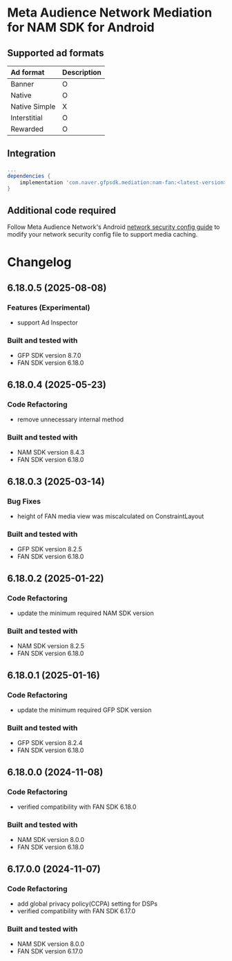 # Meta Audience Network Mediation for NAM SDK for Android

## Supported ad formats

| Ad format     | Description |
|:--------------|:------------|
| Banner        | O           |
| Native        | O           |
| Native Simple | X           |
| Interstitial  | O           |
| Rewarded      | O           |

## Integration

```gradle
...
dependencies {
    implementation 'com.naver.gfpsdk.mediation:nam-fan:<latest-version>'  
}
```

## Additional code required

Follow Meta Audience Network's Android [network security config guide](https://developers.facebook.com/docs/audience-network/android-network-security-config) to modify your network security config file to support media caching.

# Changelog
## 6.18.0.5 (2025-08-08)

### Features (Experimental)
* support Ad Inspector

### Built and tested with
- GFP SDK version 8.7.0
- FAN SDK version 6.18.0

## 6.18.0.4 (2025-05-23)
### Code Refactoring
* remove unnecessary internal method

### Built and tested with
- NAM SDK version 8.4.3
- FAN SDK version 6.18.0

## 6.18.0.3 (2025-03-14)
### Bug Fixes
* height of FAN media view was miscalculated on ConstraintLayout

### Built and tested with
- GFP SDK version 8.2.5
- FAN SDK version 6.18.0

## 6.18.0.2 (2025-01-22)
### Code Refactoring
* update the minimum required NAM SDK version

### Built and tested with
- NAM SDK version 8.2.5
- FAN SDK version 6.18.0

## 6.18.0.1 (2025-01-16)
### Code Refactoring
* update the minimum required GFP SDK version

### Built and tested with
- GFP SDK version 8.2.4
- FAN SDK version 6.18.0

## 6.18.0.0 (2024-11-08)

### Code Refactoring

* verified compatibility with FAN SDK 6.18.0 

### Built and tested with
- NAM SDK version 8.0.0
- FAN SDK version 6.18.0

## 6.17.0.0 (2024-11-07)

### Code Refactoring

* add global privacy policy(CCPA) setting for DSPs
* verified compatibility with FAN SDK 6.17.0

### Built and tested with
- NAM SDK version 8.0.0
- FAN SDK version 6.17.0